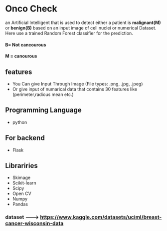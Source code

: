 
# Onco Check 
an Artificial Intelligent that is used to detect either a patient is   **malignant(M)**  or  **benign(B)** based on an input image of cell nuclei or numerical Dataset. Here use a trained Random Forest classifier for the prediction.

#### B= Not cancourous
#### M = canourous

## features
- You Can give Input Through Image (File types: .png, .jpg, .jpeg)
- Or give input of numarical  data that contains 30 features like (perimeter,radious mean etc.)

## Programming Language
- python
  
## For backend
- Flask
  
## Librariries
- Skimage
- Scikit-learn
- Scipy
- Open CV
- Numpy
- Pandas

### dataset ---> https://www.kaggle.com/datasets/uciml/breast-cancer-wisconsin-data

